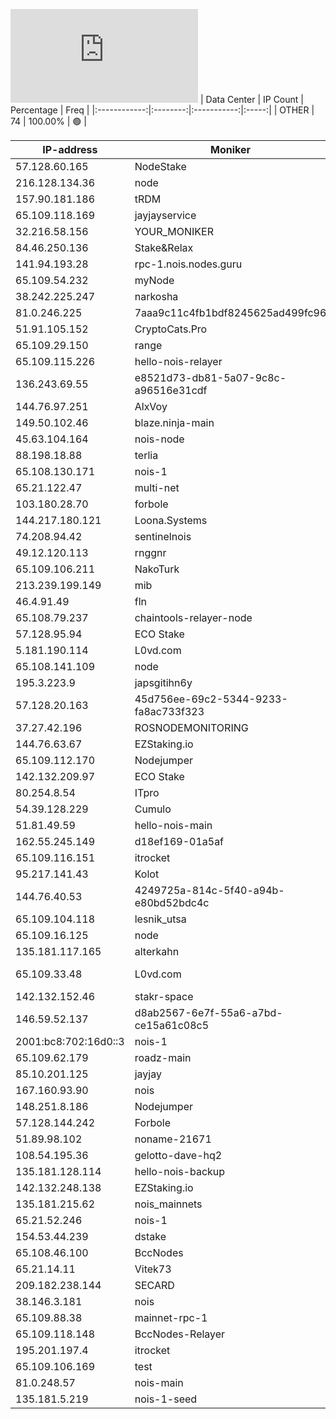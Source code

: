 ![Diagramm](https://github.com/obajay/StateSync-snapshots/blob/main/Projects/Nois/1/README.md)
| Data Center | IP Count | Percentage | Freq |
|:------------:|:--------:|:-----------:|:-----:|
| OTHER | 74 | 100.00% | 🟢 |

<!-- START_TABLE -->
| IP-address | Moniker | Organization | Country | City |
|-------------|---------|---------------|---------|------|
| 57.128.60.165 | NodeStake | null | 🏴‍☠️ null | null |
| 216.128.134.36 | node | null | 🏴‍☠️ null | null |
| 157.90.181.186 | tRDM | null | 🏴‍☠️ null | null |
| 65.109.118.169 | jayjayservice | null | 🏴‍☠️ null | null |
| 32.216.58.156 | YOUR_MONIKER | null | 🏴‍☠️ null | null |
| 84.46.250.136 | Stake&Relax | null | 🏴‍☠️ null | null |
| 141.94.193.28 | rpc-1.nois.nodes.guru | null | 🏴‍☠️ null | null |
| 65.109.54.232 | myNode | null | 🏴‍☠️ null | null |
| 38.242.225.247 | narkosha | null | 🏴‍☠️ null | null |
| 81.0.246.225 | 7aaa9c11c4fb1bdf8245625ad499fc96 | null | 🏴‍☠️ null | null |
| 51.91.105.152 | CryptoCats.Pro | null | 🏴‍☠️ null | null |
| 65.109.29.150 | range | null | 🏴‍☠️ null | null |
| 65.109.115.226 | hello-nois-relayer | null | 🏴‍☠️ null | null |
| 136.243.69.55 | e8521d73-db81-5a07-9c8c-a96516e31cdf | null | 🏴‍☠️ null | null |
| 144.76.97.251 | AlxVoy | null | 🏴‍☠️ null | null |
| 149.50.102.46 | blaze.ninja-main | null | 🏴‍☠️ null | null |
| 45.63.104.164 | nois-node | null | 🏴‍☠️ null | null |
| 88.198.18.88 | terlia | null | 🏴‍☠️ null | null |
| 65.108.130.171 | nois-1 | null | 🏴‍☠️ null | null |
| 65.21.122.47 | multi-net | null | 🏴‍☠️ null | null |
| 103.180.28.70 | forbole | null | 🏴‍☠️ null | null |
| 144.217.180.121 | Loona.Systems | null | 🏴‍☠️ null | null |
| 74.208.94.42 | sentinelnois | null | 🏴‍☠️ null | null |
| 49.12.120.113 | rnggnr | null | 🏴‍☠️ null | null |
| 65.109.106.211 | NakoTurk | null | 🏴‍☠️ null | null |
| 213.239.199.149 | mib | null | 🏴‍☠️ null | null |
| 46.4.91.49 | fln | null | 🏴‍☠️ null | null |
| 65.108.79.237 | chaintools-relayer-node | null | 🏴‍☠️ null | null |
| 57.128.95.94 | ECO Stake | null | 🏴‍☠️ null | null |
| 5.181.190.114 | L0vd.com | null | 🏴‍☠️ null | null |
| 65.108.141.109 | node | null | 🏴‍☠️ null | null |
| 195.3.223.9 | japsgitihn6y | null | 🏴‍☠️ null | null |
| 57.128.20.163 | 45d756ee-69c2-5344-9233-fa8ac733f323 | null | 🏴‍☠️ null | null |
| 37.27.42.196 | ROSNODEMONITORING | null | 🏴‍☠️ null | null |
| 144.76.63.67 | EZStaking.io | null | 🏴‍☠️ null | null |
| 65.109.112.170 | Nodejumper | null | 🏴‍☠️ null | null |
| 142.132.209.97 | ECO Stake | null | 🏴‍☠️ null | null |
| 80.254.8.54 | ITpro | null | 🏴‍☠️ null | null |
| 54.39.128.229 | Cumulo | null | 🏴‍☠️ null | null |
| 51.81.49.59 | hello-nois-main | null | 🏴‍☠️ null | null |
| 162.55.245.149 | d18ef169-01a5af | null | 🏴‍☠️ null | null |
| 65.109.116.151 | itrocket | null | 🏴‍☠️ null | null |
| 95.217.141.43 | Kolot | null | 🏴‍☠️ null | null |
| 144.76.40.53 | 4249725a-814c-5f40-a94b-e80bd52bdc4c | null | 🏴‍☠️ null | null |
| 65.109.104.118 | lesnik_utsa | null | 🏴‍☠️ null | null |
| 65.109.16.125 | node | null | 🏴‍☠️ null | null |
| 135.181.117.165 | alterkahn | null | 🏴‍☠️ null | null |
| 65.109.33.48 | L0vd.com | RPC | null | 🏴‍☠️ null | null |
| 142.132.152.46 | stakr-space | null | 🏴‍☠️ null | null |
| 146.59.52.137 | d8ab2567-6e7f-55a6-a7bd-ce15a61c08c5 | null | 🏴‍☠️ null | null |
| 2001:bc8:702:16d0::3 | nois-1 | null | 🏴‍☠️ null | null |
| 65.109.62.179 | roadz-main | null | 🏴‍☠️ null | null |
| 85.10.201.125 | jayjay | null | 🏴‍☠️ null | null |
| 167.160.93.90 | nois | null | 🏴‍☠️ null | null |
| 148.251.8.186 | Nodejumper | null | 🏴‍☠️ null | null |
| 57.128.144.242 | Forbole | null | 🏴‍☠️ null | null |
| 51.89.98.102 | noname-21671 | null | 🏴‍☠️ null | null |
| 108.54.195.36 | gelotto-dave-hq2 | null | 🏴‍☠️ null | null |
| 135.181.128.114 | hello-nois-backup | null | 🏴‍☠️ null | null |
| 142.132.248.138 | EZStaking.io | null | 🏴‍☠️ null | null |
| 135.181.215.62 | nois_mainnets | null | 🏴‍☠️ null | null |
| 65.21.52.246 | nois-1 | null | 🏴‍☠️ null | null |
| 154.53.44.239 | dstake | null | 🏴‍☠️ null | null |
| 65.108.46.100 | BccNodes | null | 🏴‍☠️ null | null |
| 65.21.14.11 | Vitek73 | null | 🏴‍☠️ null | null |
| 209.182.238.144 | SECARD | null | 🏴‍☠️ null | null |
| 38.146.3.181 | nois | null | 🏴‍☠️ null | null |
| 65.109.88.38 | mainnet-rpc-1 | null | 🏴‍☠️ null | null |
| 65.109.118.148 | BccNodes-Relayer | null | 🏴‍☠️ null | null |
| 195.201.197.4 | itrocket | null | 🏴‍☠️ null | null |
| 65.109.106.169 | test | null | 🏴‍☠️ null | null |
| 81.0.248.57 | nois-main | null | 🏴‍☠️ null | null |
| 135.181.5.219 | nois-1-seed | null | 🏴‍☠️ null | null |

<!-- END_TABLE -->